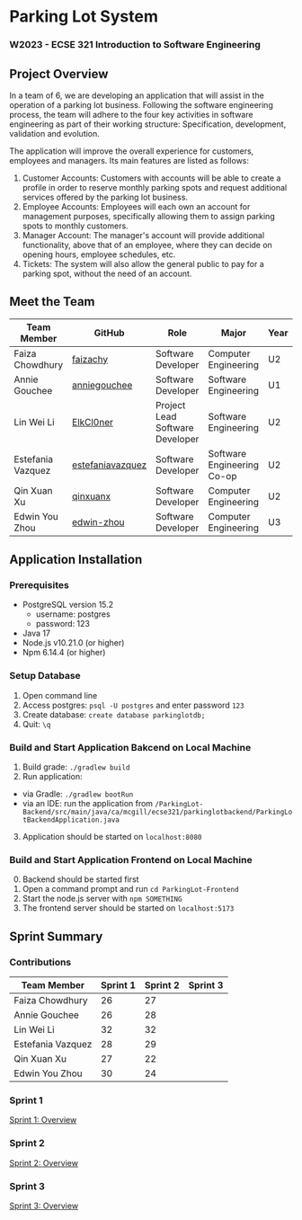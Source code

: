 # Parking Lot System
### W2023 - ECSE 321 Introduction to Software Engineering

## Project Overview
In a team of 6, we are developing an application that will assist in the operation of a parking lot business. Following the software engineering process, the team will adhere to the four key activities in software engineering as part of their working structure: Specification, development, validation and evolution. 

The application will improve the overall experience for customers, employees and managers. Its main features are listed as follows:
1. Customer Accounts: Customers with accounts will be able to create a profile in order to reserve monthly parking spots and request additional services offered by the parking lot business.
2. Employee Accounts: Employees will each own an account for management purposes, specifically allowing them to assign parking spots to monthly customers.
3. Manager Account: The manager's account will provide additional functionality, above that of an employee, where they can decide on opening hours, employee schedules, etc.
4. Tickets: The system will also allow the general public to pay for a parking spot, without the need of an account.

## Meet the Team
| Team Member       | GitHub                                          | Role | Major                      | Year |
| ----------------- | ----------------------------------------------- | ---- | -------------------- | ---- |
| Faiza Chowdhury   |[faizachy](https://github.com/faizachy)          | Software Developer | Computer Engineering       | U2 |
| Annie Gouchee     |[anniegouchee](https://github.com/anniegouchee)  | Software Developer | Software Engineering       | U1 |
| Lin Wei Li        |[ElkCl0ner](https://github.com/ElkCl0ner)        | Project Lead <br /> Software Developer | Software Engineering       | U2 |
| Estefania Vazquez |[estefaniavazquez](https://github.com/estefaniavazquez) | Software Developer | Software Engineering Co-op | U2 |
| Qin Xuan Xu       |[qinxuanx](https://github.com/qinxuanx)          | Software Developer | Computer Engineering       | U2 |
| Edwin You Zhou    |[edwin-zhou](https://github.com/edwin-zhou)      | Software Developer | Computer Engineering       | U3 |

## Application Installation
### Prerequisites
* PostgreSQL version 15.2
  - username: postgres
  - password: 123
* Java 17
* Node.js v10.21.0 (or higher)
* Npm 6.14.4 (or higher)

### Setup Database
1. Open command line
2. Access postgres: `psql -U postgres` and enter password `123`
3. Create database: `create database parkinglotdb;`
4. Quit: `\q`

### Build and Start Application Bakcend on Local Machine
1. Build grade: `./gradlew build`
2. Run application:
  - via Gradle: `./gradlew bootRun`
  - via an IDE: run the application from `/ParkingLot-Backend/src/main/java/ca/mcgill/ecse321/parkinglotbackend/ParkingLotBackendApplication.java`
 3. Application should be started on `localhost:8080`

### Build and Start Application Frontend on Local Machine
0. Backend should be started first
1. Open a command prompt and run `cd ParkingLot-Frontend`
2. Start the node.js server with `npm SOMETHING`
3. The frontend server should be started on `localhost:5173`

## Sprint Summary

### Contributions
| Team Member       | Sprint 1  | Sprint 2  | Sprint 3 |
| ----------------- | ----------- | ------ | -- |
| Faiza Chowdhury   |   26     | 27 | |
| Annie Gouchee     |   26   | 28 | |
| Lin Wei Li        |    32   | 32 | |
| Estefania Vazquez | 28     | 29 | |
| Qin Xuan Xu       |  27   | 22 | |
| Edwin You Zhou    | 30   | 24 | |

### Sprint 1
[Sprint 1: Overview](https://github.com/McGill-ECSE321-W23/project-group-04/wiki/Overview)

### Sprint 2
[Sprint 2: Overview](https://github.com/McGill-ECSE321-W23/project-group-04/wiki/Sprint-2#overview)

### Sprint 3
[Sprint 3: Overview](https://github.com/McGill-ECSE321-W23/project-group-04/wiki/Sprint-3#overview)

